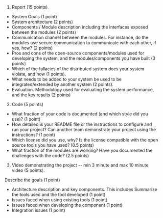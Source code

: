1. Report (15 points).
- System Goals (1 point)
- System architecture (2 points)
- Components / Module description including the interfaces exposed between the modules (2 points)
- Communication channel between the modules. For instance, do the modules use secure communication to communicate with each other, if yes, how? (2 points)
- Pros and cons of the open-source components/modules used for developing the system, and the modules/components you have built (3 points)
- Which of the fallacies of the distributed system does your system violate, and how (1 points).
- What needs to be added to your system be used to be integrated/extended by another system (2 points).
- Evaluation. Methodology used for evaluating the system performance, and the key results (2 points)
2. Code (5 points)
- What fraction of your code is documented (and which style did you use)? (1 point)
- How detailed is your README file or the instructions to configure and run your project? Can another team demonstrate your project using the instructions? (1 point)
- Which license did you use, why? Is the license compatible with the open source tools you have used? (0.5 points)
- What fraction of the modules are working?  Have you documented the challenges with the code? (2.5 points)
3. Video demonstrating the project -- min 3 minute and max 10 minute video (5 points).

Describe the goals (1 point)
- Architecture description and key components. This includes Summarize the tools used and the tool developed (1 point)
- Issues faced when using existing tools (1 point)
- Issues faced when developing the component (1 point)
- Integration issues (1 point)